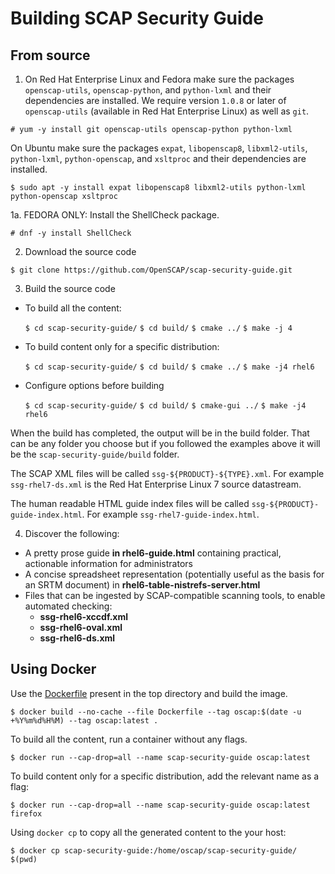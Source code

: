 # Building SCAP Security Guide

## From source

1. On Red Hat Enterprise Linux and Fedora make sure the packages `openscap-utils`, `openscap-python`, and `python-lxml` and their dependencies are installed. We require version `1.0.8` or later of `openscap-utils` (available in Red Hat Enterprise Linux) as well as `git`.

 `# yum -y install git openscap-utils openscap-python python-lxml`

 On Ubuntu make sure the packages `expat`, `libopenscap8`, `libxml2-utils`, `python-lxml`, `python-openscap`, and `xsltproc` and their dependencies are installed.  

 `$ sudo apt -y install expat libopenscap8 libxml2-utils python-lxml python-openscap xsltproc`

1a. FEDORA ONLY: Install the ShellCheck package.

 `# dnf -y install ShellCheck`

2. Download the source code

 `$ git clone https://github.com/OpenSCAP/scap-security-guide.git`

3. Build the source code
  * To build all the content:

    `$ cd scap-security-guide/`
    `$ cd build/`
    `$ cmake ../`
    `$ make -j 4`

  * To build content only for a specific distribution:

    `$ cd scap-security-guide/`
    `$ cd build/`
    `$ cmake ../`
    `$ make -j4 rhel6`

  * Configure options before building

    `$ cd scap-security-guide/`
    `$ cd build/`
    `$ cmake-gui ../`
    `$ make -j4 rhel6`

  When the build has completed, the output will be in the build folder.
  That can be any folder you choose but if you followed the examples above
  it will be the `scap-security-guide/build` folder.

  The SCAP XML files will be called `ssg-${PRODUCT}-${TYPE}.xml`. For example
  `ssg-rhel7-ds.xml` is the Red Hat Enterprise Linux 7 source datastream.

  The human readable HTML guide index files will be called
  `ssg-${PRODUCT}-guide-index.html`. For example `ssg-rhel7-guide-index.html`.

4. Discover the following:
 * A pretty prose guide **in rhel6-guide.html** containing practical, actionable information for administrators
 * A concise spreadsheet representation (potentially useful as the basis for an SRTM document) in **rhel6-table-nistrefs-server.html**
 * Files that can be ingested by SCAP-compatible scanning tools, to enable automated checking:
    * **ssg-rhel6-xccdf.xml**
    * **ssg-rhel6-oval.xml**
    * **ssg-rhel6-ds.xml**

## Using Docker

Use the [Dockerfile](Dockerfile) present in the top directory and build the image.

`$ docker build --no-cache --file Dockerfile --tag oscap:$(date -u +%Y%m%d%H%M) --tag oscap:latest .`

To build all the content, run a container without any flags.

`$ docker run --cap-drop=all --name scap-security-guide oscap:latest`

To build content only for a specific distribution, add the relevant name as a flag:

`$ docker run --cap-drop=all --name scap-security-guide oscap:latest firefox`

Using `docker cp` to copy all the generated content to the your host:

`$ docker cp scap-security-guide:/home/oscap/scap-security-guide/ $(pwd)`
